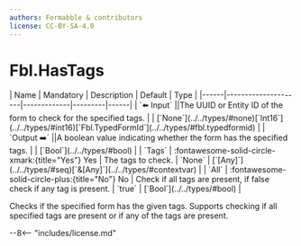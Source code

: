 ```yaml
---
authors: Formabble & contributors
license: CC-BY-SA-4.0
---
```



# Fbl.HasTags

<div class="sh-parameters" markdown="1">
| Name | Mandatory | Description | Default | Type |
|------|---------------------|-------------|---------|------|
| `⬅️ Input` ||The UUID or Entity ID of the form to check for the specified tags. | | [`None`](../../types/#none)[`Int16`](../../types/#int16)[`Fbl.TypedFormId`](../../types/#fbl.typedformid) |
| `Output ➡️` ||A boolean value indicating whether the form has the specified tags. | | [`Bool`](../../types/#bool) |
| `Tags` | :fontawesome-solid-circle-xmark:{title="Yes"} Yes  | The tags to check. | `None` | [`[Any]`](../../types/#seq)[`&[Any]`](../../types/#contextvar) |
| `All` | :fontawesome-solid-circle-plus:{title="No"} No  | Check if all tags are present, if false check if any tag is present. | `true` | [`Bool`](../../types/#bool) |

</div>

Checks if the specified form has the given tags. Supports checking if all specified tags are present or if any of the tags are present.

--8<-- "includes/license.md"


